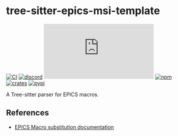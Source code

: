 # tree-sitter-epics-msi-template

[![CI][ci]](https://github.com/minijackson/tree-sitter-epics-msi-template/actions/workflows/ci.yml)
[![discord][discord]](https://discord.gg/w7nTvsVJhm)
[![matrix][matrix]](https://matrix.to/#/#tree-sitter-chat:matrix.org)
[![npm][npm]](https://www.npmjs.com/package/tree-sitter-epics-msi-template)
[![crates][crates]](https://crates.io/crates/tree-sitter-epics-msi-template)
[![pypi][pypi]](https://pypi.org/project/tree-sitter-epics-msi-template/)

A Tree-sitter parser for EPICS macros.

## References

- [EPICS Macro substitution documentation](https://docs.epics-controls.org/en/latest/appdevguide/databaseDefinition.html#macro-substitution)

[ci]: https://img.shields.io/github/actions/workflow/status/minijackson/tree-sitter-epics-msi-template/ci.yml?logo=github&label=CI
[discord]: https://img.shields.io/discord/1063097320771698699?logo=discord&label=discord
[matrix]: https://img.shields.io/matrix/tree-sitter-chat%3Amatrix.org?logo=matrix&label=matrix
[npm]: https://img.shields.io/npm/v/tree-sitter-epics-msi-template?logo=npm
[crates]: https://img.shields.io/crates/v/tree-sitter-epics-msi-template?logo=rust
[pypi]: https://img.shields.io/pypi/v/tree-sitter-epics-msi-template?logo=pypi&logoColor=ffd242
